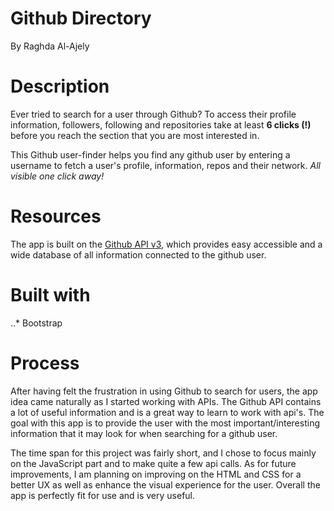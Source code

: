 # Github Directory
By Raghda Al-Ajely

# Description
Ever tried to search for a user through Github? To access their profile information, followers, following and repositories take at least **6 clicks (!)** before you reach the section that you are most interested in. 

This Github user-finder helps you find any github user by entering a username to fetch a user's profile, information, repos and their network. _All visible one click away!_


# Resources
The app is built on the [Github API v3](https://developer.github.com/v3/), which provides easy accessible and a wide database of all information connected to the github user.

# Built with
..* Bootstrap

# Process
After having felt the frustration in using Github to search for users, the app idea came naturally as I started working with APIs. The Github API contains a lot of useful information and is a great way to learn to work with api's. The goal with this app is to provide the user with the most important/interesting information that it may look for when searching for a github user. 

The time span for this project was fairly short, and I chose to focus mainly on the JavaScript part and to make quite a few api calls. As for future improvements, I am planning on improving on the HTML and CSS for a better UX as well as enhance the visual experience for the user. Overall the app is perfectly fit for use and is very useful.
